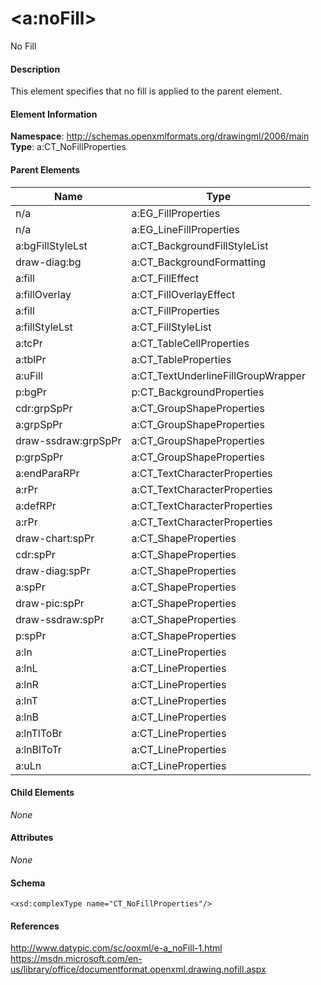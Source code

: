 # &lt;a:noFill&gt;

No Fill

#### Description

This element specifies that no fill is applied to the parent element.

#### Element Information

**Namespace**: http://schemas.openxmlformats.org/drawingml/2006/main
**Type**: a:CT_NoFillProperties

#### Parent Elements

Name                | Type
------------------- | ---------------------------------
n/a                 | a:EG_FillProperties
n/a                 | a:EG_LineFillProperties
a:bgFillStyleLst    | a:CT_BackgroundFillStyleList
draw-diag:bg        | a:CT_BackgroundFormatting
a:fill              | a:CT_FillEffect
a:fillOverlay       | a:CT_FillOverlayEffect
a:fill              | a:CT_FillProperties
a:fillStyleLst      | a:CT_FillStyleList
a:tcPr              | a:CT_TableCellProperties
a:tblPr             | a:CT_TableProperties
a:uFill             | a:CT_TextUnderlineFillGroupWrapper
p:bgPr              | p:CT_BackgroundProperties
cdr:grpSpPr         | a:CT_GroupShapeProperties
a:grpSpPr           | a:CT_GroupShapeProperties
draw-ssdraw:grpSpPr | a:CT_GroupShapeProperties
p:grpSpPr           | a:CT_GroupShapeProperties
a:endParaRPr        | a:CT_TextCharacterProperties
a:rPr               | a:CT_TextCharacterProperties
a:defRPr            | a:CT_TextCharacterProperties
a:rPr               | a:CT_TextCharacterProperties
draw-chart:spPr     | a:CT_ShapeProperties
cdr:spPr            | a:CT_ShapeProperties
draw-diag:spPr      | a:CT_ShapeProperties
a:spPr              | a:CT_ShapeProperties
draw-pic:spPr       | a:CT_ShapeProperties
draw-ssdraw:spPr    | a:CT_ShapeProperties
p:spPr              | a:CT_ShapeProperties
a:ln                | a:CT_LineProperties
a:lnL               | a:CT_LineProperties
a:lnR               | a:CT_LineProperties
a:lnT               | a:CT_LineProperties
a:lnB               | a:CT_LineProperties
a:lnTlToBr          | a:CT_LineProperties
a:lnBlToTr          | a:CT_LineProperties
a:uLn               | a:CT_LineProperties

#### Child Elements

*None*

#### Attributes

*None*

#### Schema

```
<xsd:complexType name="CT_NoFillProperties"/>
```

#### References

http://www.datypic.com/sc/ooxml/e-a_noFill-1.html
https://msdn.microsoft.com/en-us/library/office/documentformat.openxml.drawing.nofill.aspx

